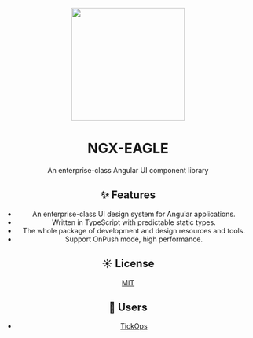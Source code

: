 <p align="center">
  <a href="https://ngx-eagle.web.app/">
    <img width="230" src="https://firebasestorage.googleapis.com/v0/b/ngx-eagle.appspot.com/o/ngx-eagle-logo-fill.svg?alt=media&token=cbb80cc4-3a67-4863-9418-2cfe0de95207">
  </a>
</p>

<h1 align="center">
NGX-EAGLE
</h1>

<div align="center">

An enterprise-class Angular UI component library

## ✨ Features

- An enterprise-class UI design system for Angular applications.
- Written in TypeScript with predictable static types.
- The whole package of development and design resources and tools.
- Support OnPush mode, high performance.

## ☀️ License

[MIT](https://github.com/jbisbal91/ngx-eagle/blob/main/LICENSE)

## 🎉 Users

- [TickOps](https://tickops.com/)
